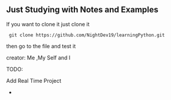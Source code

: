 ## Just Studying with Notes and Examples

If you want to clone it just clone it 

```git
 git clone https://github.com/NightDev19/learningPython.git
```
then go to the file and test it 

creator: Me ,My Self and I

TODO:

Add Real Time Project

*